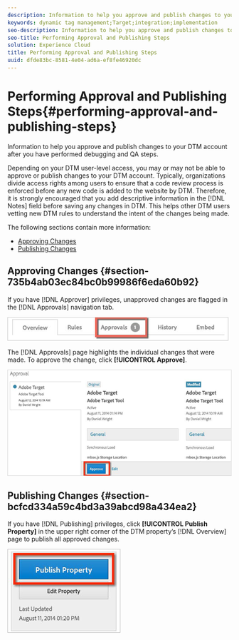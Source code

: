 ```yaml
---
description: Information to help you approve and publish changes to your DTM account after you have performed debugging and QA steps.
keywords: dynamic tag management;Target;integration;implementation
seo-description: Information to help you approve and publish changes to your DTM account after you have performed debugging and QA steps.
seo-title: Performing Approval and Publishing Steps
solution: Experience Cloud
title: Performing Approval and Publishing Steps
uuid: dfde83bc-8581-4e04-ad6a-ef8fe46920dc
---
```


# Performing Approval and Publishing Steps{#performing-approval-and-publishing-steps}

Information to help you approve and publish changes to your DTM account after you have performed debugging and QA steps.

Depending on your DTM user-level access, you may or may not be able to approve or publish changes to your DTM account. Typically, organizations divide access rights among users to ensure that a code review process is enforced before any new code is added to the website by DTM. Therefore, it is strongly encouraged that you add descriptive information in the [!DNL Notes] field before saving any changes in DTM. This helps other DTM users vetting new DTM rules to understand the intent of the changes being made.

The following sections contain more information:

* [Approving Changes](../qa-approval-deployal-steps/performing-approval-publishing-steps.md#section-735b4ab03ec84bc0b99986f6eda60b92) 
* [Publishing Changes](../qa-approval-deployal-steps/performing-approval-publishing-steps.md#section-bcfcd334a59c4bd3a39abcd98a434ea2)

## Approving Changes {#section-735b4ab03ec84bc0b99986f6eda60b92}

If you have [!DNL Approver] privileges, unapproved changes are flagged in the [!DNL Approvals] navigation tab.

![](assets/approver.png)

The [!DNL Approvals] page highlights the individual changes that were made. To approve the change, click **[!UICONTROL Approve]**.

![](assets/approve.png)

## Publishing Changes {#section-bcfcd334a59c4bd3a39abcd98a434ea2}

If you have [!DNL Publishing] privileges, click **[!UICONTROL Publish Property]** in the upper right corner of the DTM property’s [!DNL Overview] page to publish all approved changes.

![](assets/publish_property.png)

